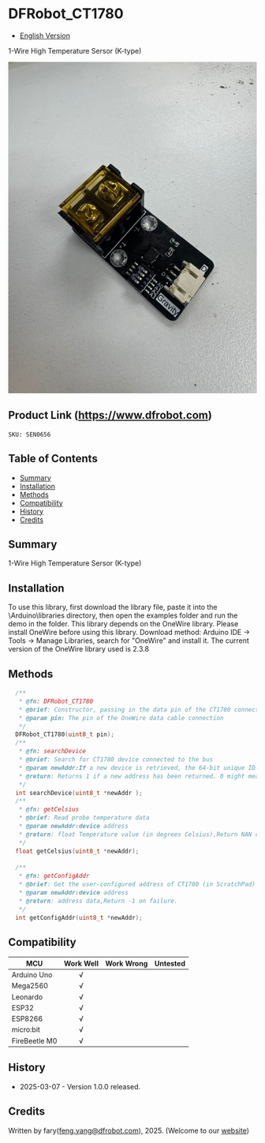 DFRobot_CT1780
===========================

* [English Version](./README_CN.md)

1-Wire High Temperature Sersor (K-type)

![产品效果图片](./resources/images/DFRobot_CT1780.png)
  
## Product Link (https://www.dfrobot.com)
    SKU: SEN0656

## Table of Contents

  * [Summary](#summary)
  * [Installation](#installation)
  * [Methods](#methods)
  * [Compatibility](#compatibility)
  * [History](#history)
  * [Credits](#credits)

## Summary

1-Wire High Temperature Sersor (K-type)

## Installation

To use this library, first download the library file, paste it into the \Arduino\libraries directory, then open the examples folder and run the demo in the folder.
This library depends on the OneWire library. Please install OneWire before using this library. Download method: Arduino IDE → Tools → Manage Libraries, search for "OneWire" and install it.
The current version of the OneWire library used is 2.3.8
## Methods

```C++
  /**
   * @fn: DFRobot_CT1780
   * @brief: Constructor, passing in the data pin of the CT1780 connection
   * @param pin: The pin of the OneWire data cable connection
   */
  DFRobot_CT1780(uint8_t pin);
  /**
   * @fn: searchDevice
   * @brief: Search for CT1780 device connected to the bus
   * @param newAddr:If a new device is retrieved, the 64-bit unique ID of the device is stored at that address
   * @return: Returns 1 if a new address has been returned. 0 might mean that the bus is shorted, there are no devices, or you have already retrieved all of them.
   */
  int searchDevice(uint8_t *newAddr );
  /**
   * @fn: getCelsius
   * @brief: Read probe temperature data
   * @param newAddr:device address
   * @return: float Temperature value (in degrees Celsius),Return NAN on failure.
   */
  float getCelsius(uint8_t *newAddr);

  /**
   * @fn: getConfigAddr
   * @brief: Get the user-configured address of CT1780 (in ScratchPad)
   * @param newAddr:device address
   * @return: address data,Return -1 on failure.
   */
  int getConfigAddr(uint8_t *newAddr);

```

## Compatibility

MCU                | Work Well    | Work Wrong   |   Untested   |
------------------ | :----------: | :----------: | :----------: | 
Arduino Uno        |      √       |              |              |
Mega2560           |      √       |              |              |
Leonardo           |      √       |              |              |
ESP32              |      √       |              |              |
ESP8266            |      √       |              |              |
micro:bit          |      √       |              |              |
FireBeetle M0      |      √       |              |              |


## History

- 2025-03-07 - Version 1.0.0 released.

## Credits

Written by fary(feng.yang@dfrobot.com), 2025. (Welcome to our [website](https://www.dfrobot.com/))
